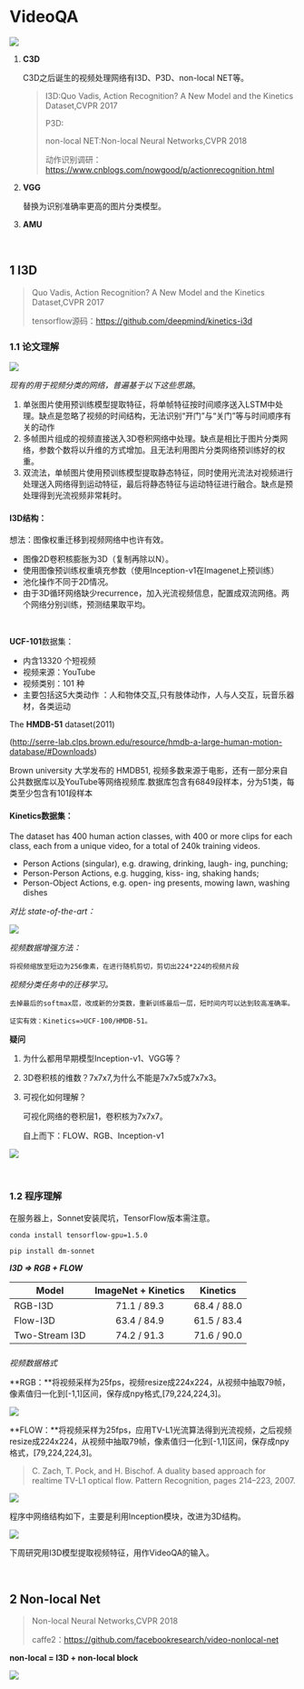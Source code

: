 # VideoQA

![](./3.PNG)

1. **C3D**  

   C3D之后诞生的视频处理网络有I3D、P3D、non-local NET等。

   > I3D:Quo Vadis, Action Recognition? A New Model and the Kinetics Dataset,CVPR 2017
   >
   > P3D:
   >
   > non-local NET:Non-local Neural Networks,CVPR 2018
   >
   > 动作识别调研：https://www.cnblogs.com/nowgood/p/actionrecognition.html

2. **VGG**

   替换为识别准确率更高的图片分类模型。

3. **AMU**

&nbsp;

## 1  I3D

> Quo Vadis, Action Recognition? A New Model and the Kinetics Dataset,CVPR 2017
>
> tensorflow源码：https://github.com/deepmind/kinetics-i3d

### 1.1  论文理解

![](./4.PNG)

*现有的用于视频分类的网络，普遍基于以下这些思路*。

1. 单张图片使用预训练模型提取特征，将单帧特征按时间顺序送入LSTM中处理。缺点是忽略了视频的时间结构，无法识别“开门”与“关门”等与时间顺序有关的动作
2. 多帧图片组成的视频直接送入3D卷积网络中处理。缺点是相比于图片分类网络，参数个数将以升维的方式增加。且无法利用图片分类网络预训练好的权重。
3. 双流法，单帧图片使用预训练模型提取静态特征，同时使用光流法对视频进行处理送入网络得到运动特征，最后将静态特征与运动特征进行融合。缺点是预处理得到光流视频非常耗时。



#### I3D结构：

想法：图像权重迁移到视频网络中也许有效。

- 图像2D卷积核膨胀为3D（复制再除以N）。
- 使用图像预训练权重填充参数（使用Inception-v1在Imagenet上预训练）
- 池化操作不同于2D情况。
- 由于3D循环网络缺少recurrence，加入光流视频信息，配置成双流网络。两个网络分别训练，预测结果取平均。

&nbsp;

**UCF-101**数据集：

- 内含13320 个短视频
- 视频来源：YouTube
- 视频类别：101 种
- 主要包括这5大类动作 ：人和物体交互,只有肢体动作，人与人交互，玩音乐器材，各类运动

The **HMDB-51** dataset(2011)

 (http://serre-lab.clps.brown.edu/resource/hmdb-a-large-human-motion-database/#Downloads) 

Brown university 大学发布的 HMDB51, 视频多数来源于电影，还有一部分来自公共数据库以及YouTube等网络视频库.数据库包含有6849段样本，分为51类，每类至少包含有101段样本



#### **Kinetics**数据集：

The dataset has 400 human action classes, with 400 or more clips for each class, each from a unique video, for a total of 240k training videos. 

- Person Actions (singular), e.g. drawing, drinking, laugh- ing, punching; 
- Person-Person Actions, e.g. hugging, kiss- ing, shaking hands; 
- Person-Object Actions, e.g. open- ing presents, mowing lawn, washing dishes





*对比 state-of-the-art：*

![](./6.JPG)

*视频数据增强方法：*

	将视频缩放至短边为256像素，在进行随机剪切，剪切出224*224的视频片段

*视频分类任务中的迁移学习。*

	去掉最后的softmax层，改成新的分类数，重新训练最后一层，短时间内可以达到较高准确率。

	证实有效：Kinetics=>UCF-100/HMDB-51。

**疑问**

1. 为什么都用早期模型Inception-v1、VGG等？

2. 3D卷积核的维数？7x7x7,为什么不能是7x7x5或7x7x3。

3. 可视化如何理解？

   可视化网络的卷积层1，卷积核为7x7x7。

   自上而下：FLOW、RGB、Inception-v1

![](./5.PNG)


&nbsp;


### 1.2 程序理解

在服务器上，Sonnet安装爬坑，TensorFlow版本需注意。

```
conda install tensorflow-gpu=1.5.0

pip install dm-sonnet
```

***I3D  =>  RGB + FLOW***

| Model          | ImageNet + Kinetics | Kinetics    |
| -------------- | :-----------------: | ----------- |
| RGB-I3D        |     71.1 / 89.3     | 68.4 / 88.0 |
| Flow-I3D       |     63.4 / 84.9     | 61.5 / 83.4 |
| Two-Stream I3D |     74.2 / 91.3     | 71.6 / 90.0 |

### 

*视频数据格式*

**RGB：**将视频采样为25fps，视频resize成224x224，从视频中抽取79帧，像素值归一化到[-1,1]区间，保存成npy格式,[79,224,224,3]。

![](./2.gif)

**FLOW：**将视频采样为25fps，应用TV-L1光流算法得到光流视频，之后视频resize成224x224，从视频中抽取79帧，像素值归一化到[-1,1]区间，保存成npy格式，[79,224,224,3]。

> C. Zach, T. Pock, and H. Bischof. A duality based approach for realtime TV-L1 optical flow. Pattern Recognition, pages 214–223, 2007.

![](./1.gif)



程序中网络结构如下，主要是利用Inception模块，改进为3D结构。

![](./8.JPG)

下周研究用I3D模型提取视频特征，用作VideoQA的输入。

&nbsp;

## 2  Non-local Net

> Non-local Neural Networks,CVPR 2018
>
> caffe2：https://github.com/facebookresearch/video-nonlocal-net

**non-local = I3D + non-local block**

![](./7.JPG)
